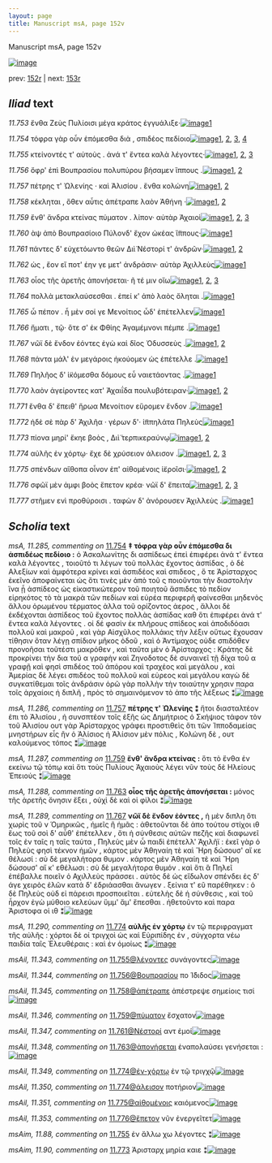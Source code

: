```yaml
---
layout: page
title: Manuscript msA, page 152v
---
```


Manuscript msA, page 152v

[![image](http://www.homermultitext.org/iipsrv?OBJ=IIP,1.0&FIF=/project/homer/pyramidal/deepzoom/hmt/vaimg/2017a/VA152VN_0654.tif&WID=100&CVT=JPEG)](http://www.homermultitext.org/ict2/?urn=urn:cite2:hmt:vaimg.2017a:VA152VN_0654)

prev:  [152r](../152r/) | next:  [153r](../153r/)

## *Iliad* text

*11.753* <a id="11.753"/> ἔνθα Ζεὺς Πυλίοισι μέγα κράτος ἐγγυάλιξε·[![image](http://www.homermultitext.org/iipsrv?OBJ=IIP,1.0&FIF=/project/homer/pyramidal/deepzoom/hmt/vaimg/2017a/VA152VN_0654.tif&RGN=0.5115,0.2224,0.3614,0.0331&WID=1000&CVT=JPEG)](http://www.homermultitext.org/ict2/?urn=urn:cite2:hmt:vaimg.2017a:VA152VN_0654@0.5115,0.2224,0.3614,0.0331)[1](#msA_11.164)

*11.754* <a id="11.754"/> τόφρα γὰρ οὖν ἑπόμεσθα διὰ , σπιδέος πεδίοιο[![image](http://www.homermultitext.org/iipsrv?OBJ=IIP,1.0&FIF=/project/homer/pyramidal/deepzoom/hmt/vaimg/2017a/VA152VN_0654.tif&RGN=0.5125,0.2479,0.3524,0.0255&WID=1000&CVT=JPEG)](http://www.homermultitext.org/ict2/?urn=urn:cite2:hmt:vaimg.2017a:VA152VN_0654@0.5125,0.2479,0.3524,0.0255)[1](#msAil_11.342), [2](#msA_11.285), [3](#msAim_11.87), [4](#msA_11.164)

*11.755* <a id="11.755"/> κτείνοντές τ' αὐτοὺς . ἀνά τ' ἔντεα καλὰ λέγοντες·[![image](http://www.homermultitext.org/iipsrv?OBJ=IIP,1.0&FIF=/project/homer/pyramidal/deepzoom/hmt/vaimg/2017a/VA152VN_0654.tif&RGN=0.5105,0.266,0.3704,0.0248&WID=1000&CVT=JPEG)](http://www.homermultitext.org/ict2/?urn=urn:cite2:hmt:vaimg.2017a:VA152VN_0654@0.5105,0.266,0.3704,0.0248)[1](#msAim_11.88), [2](#msAil_11.343), [3](#msA_11.164)

*11.756* <a id="11.756"/> ὄφρ' ἐπὶ Βουπρασίου πολυπύρου βήσαμεν ἵππους .[![image](http://www.homermultitext.org/iipsrv?OBJ=IIP,1.0&FIF=/project/homer/pyramidal/deepzoom/hmt/vaimg/2017a/VA152VN_0654.tif&RGN=0.5125,0.2825,0.3904,0.027&WID=1000&CVT=JPEG)](http://www.homermultitext.org/ict2/?urn=urn:cite2:hmt:vaimg.2017a:VA152VN_0654@0.5125,0.2825,0.3904,0.027)[1](#msAil_11.344), [2](#msA_11.164)

*11.757* <a id="11.757"/> πέτρης τ' Ὠλενίης · καὶ Ἀλισίου . ἔνθα κολώνη[![image](http://www.homermultitext.org/iipsrv?OBJ=IIP,1.0&FIF=/project/homer/pyramidal/deepzoom/hmt/vaimg/2017a/VA152VN_0654.tif&RGN=0.5105,0.3058,0.3714,0.0225&WID=1000&CVT=JPEG)](http://www.homermultitext.org/ict2/?urn=urn:cite2:hmt:vaimg.2017a:VA152VN_0654@0.5105,0.3058,0.3714,0.0225)[1](#msA_11.286), [2](#msA_11.164)

*11.758* <a id="11.758"/> κέκληται , ὅθεν αὖτις ἀπέτραπε λαὸν Ἀθήνη ·[![image](http://www.homermultitext.org/iipsrv?OBJ=IIP,1.0&FIF=/project/homer/pyramidal/deepzoom/hmt/vaimg/2017a/VA152VN_0654.tif&RGN=0.5135,0.3216,0.3864,0.024&WID=1000&CVT=JPEG)](http://www.homermultitext.org/ict2/?urn=urn:cite2:hmt:vaimg.2017a:VA152VN_0654@0.5135,0.3216,0.3864,0.024)[1](#msAil_11.345), [2](#msA_11.164)

*11.759* <a id="11.759"/> ἔνθ' ἄνδρα κτείνας πύματον . λίπον· αὐτὰρ Ἀχαιοὶ[![image](http://www.homermultitext.org/iipsrv?OBJ=IIP,1.0&FIF=/project/homer/pyramidal/deepzoom/hmt/vaimg/2017a/VA152VN_0654.tif&RGN=0.5085,0.3411,0.4154,0.0225&WID=1000&CVT=JPEG)](http://www.homermultitext.org/ict2/?urn=urn:cite2:hmt:vaimg.2017a:VA152VN_0654@0.5085,0.3411,0.4154,0.0225)[1](#msA_11.287), [2](#msAil_11.346), [3](#msA_11.164)

*11.760* <a id="11.760"/> ὰψ ἀπὸ Βουπρασίοιο Πύλονδ' ἔχον ὠκέας ἵ̈ππους·[![image](http://www.homermultitext.org/iipsrv?OBJ=IIP,1.0&FIF=/project/homer/pyramidal/deepzoom/hmt/vaimg/2017a/VA152VN_0654.tif&RGN=0.5095,0.3599,0.4094,0.0248&WID=1000&CVT=JPEG)](http://www.homermultitext.org/ict2/?urn=urn:cite2:hmt:vaimg.2017a:VA152VN_0654@0.5095,0.3599,0.4094,0.0248)[1](#msA_11.164)

*11.761* <a id="11.761"/> πάντες δ' εὐχετόωντο θεῶν Διὶ̈ Νέστορί τ' ἀνδρῶν·[![image](http://www.homermultitext.org/iipsrv?OBJ=IIP,1.0&FIF=/project/homer/pyramidal/deepzoom/hmt/vaimg/2017a/VA152VN_0654.tif&RGN=0.5135,0.3794,0.4044,0.027&WID=1000&CVT=JPEG)](http://www.homermultitext.org/ict2/?urn=urn:cite2:hmt:vaimg.2017a:VA152VN_0654@0.5135,0.3794,0.4044,0.027)[1](#msA_11.164), [2](#msAil_11.347)

*11.762* <a id="11.762"/> ὡς , ἔον εἴ ποτ' έην γε μετ' ἀνδράσιν· αὐτὰρ Ἀχιλλεὺς[![image](http://www.homermultitext.org/iipsrv?OBJ=IIP,1.0&FIF=/project/homer/pyramidal/deepzoom/hmt/vaimg/2017a/VA152VN_0654.tif&RGN=0.5085,0.3997,0.4084,0.024&WID=1000&CVT=JPEG)](http://www.homermultitext.org/ict2/?urn=urn:cite2:hmt:vaimg.2017a:VA152VN_0654@0.5085,0.3997,0.4084,0.024)[1](#msA_11.164)

*11.763* <a id="11.763"/> οἶος τῆς ἀρετῆς ἀπονήσεται· ῆ τέ μιν οἴω[![image](http://www.homermultitext.org/iipsrv?OBJ=IIP,1.0&FIF=/project/homer/pyramidal/deepzoom/hmt/vaimg/2017a/VA152VN_0654.tif&RGN=0.5115,0.4177,0.3604,0.024&WID=1000&CVT=JPEG)](http://www.homermultitext.org/ict2/?urn=urn:cite2:hmt:vaimg.2017a:VA152VN_0654@0.5115,0.4177,0.3604,0.024)[1](#msAil_11.348), [2](#msA_11.288), [3](#msA_11.164)

*11.764* <a id="11.764"/> πολλὰ μετακλαύσεσθαι . ἐπεί κ' ἀπὸ λαὸς ὄληται .[![image](http://www.homermultitext.org/iipsrv?OBJ=IIP,1.0&FIF=/project/homer/pyramidal/deepzoom/hmt/vaimg/2017a/VA152VN_0654.tif&RGN=0.5095,0.4365,0.3984,0.0233&WID=1000&CVT=JPEG)](http://www.homermultitext.org/ict2/?urn=urn:cite2:hmt:vaimg.2017a:VA152VN_0654@0.5095,0.4365,0.3984,0.0233)[1](#msA_11.164)

*11.765* <a id="11.765"/> ὦ πέπον . ἦ μὲν σοί γε Μενοίτιος ὧδ' ἐπέτελλεν[![image](http://www.homermultitext.org/iipsrv?OBJ=IIP,1.0&FIF=/project/homer/pyramidal/deepzoom/hmt/vaimg/2017a/VA152VN_0654.tif&RGN=0.5075,0.4545,0.3664,0.0218&WID=1000&CVT=JPEG)](http://www.homermultitext.org/ict2/?urn=urn:cite2:hmt:vaimg.2017a:VA152VN_0654@0.5075,0.4545,0.3664,0.0218)[1](#msA_11.164)

*11.766* <a id="11.766"/> ἤματι , τῷ· ὅτε σ' ἐκ Φθίης Ἀγαμέμνονι πέμπε .[![image](http://www.homermultitext.org/iipsrv?OBJ=IIP,1.0&FIF=/project/homer/pyramidal/deepzoom/hmt/vaimg/2017a/VA152VN_0654.tif&RGN=0.5085,0.4718,0.4004,0.024&WID=1000&CVT=JPEG)](http://www.homermultitext.org/ict2/?urn=urn:cite2:hmt:vaimg.2017a:VA152VN_0654@0.5085,0.4718,0.4004,0.024)[1](#msA_11.164)

*11.767* <a id="11.767"/> νῶϊ δὲ ἔνδον ἐόντες ἐγὼ καὶ δῖος Ὀδυσσεὺς .[![image](http://www.homermultitext.org/iipsrv?OBJ=IIP,1.0&FIF=/project/homer/pyramidal/deepzoom/hmt/vaimg/2017a/VA152VN_0654.tif&RGN=0.5055,0.4929,0.3684,0.0225&WID=1000&CVT=JPEG)](http://www.homermultitext.org/ict2/?urn=urn:cite2:hmt:vaimg.2017a:VA152VN_0654@0.5055,0.4929,0.3684,0.0225)[1](#msA_11.289), [2](#msA_11.164)

*11.768* <a id="11.768"/> πάντα μάλ' ἐν μεγάροις ἠκούομεν ὡς ἐπέτελλε .[![image](http://www.homermultitext.org/iipsrv?OBJ=IIP,1.0&FIF=/project/homer/pyramidal/deepzoom/hmt/vaimg/2017a/VA152VN_0654.tif&RGN=0.5085,0.5124,0.4014,0.0233&WID=1000&CVT=JPEG)](http://www.homermultitext.org/ict2/?urn=urn:cite2:hmt:vaimg.2017a:VA152VN_0654@0.5085,0.5124,0.4014,0.0233)[1](#msA_11.164)

*11.769* <a id="11.769"/> Πηλῆος δ' ἱ̈κόμεσθα δόμους εὖ ναιετάοντας .[![image](http://www.homermultitext.org/iipsrv?OBJ=IIP,1.0&FIF=/project/homer/pyramidal/deepzoom/hmt/vaimg/2017a/VA152VN_0654.tif&RGN=0.5085,0.5319,0.3884,0.0225&WID=1000&CVT=JPEG)](http://www.homermultitext.org/ict2/?urn=urn:cite2:hmt:vaimg.2017a:VA152VN_0654@0.5085,0.5319,0.3884,0.0225)[1](#msA_11.164)

*11.770* <a id="11.770"/> λαὸν ἀγείροντες κατ' Ἀχαιΐδα πουλυβότειραν·[![image](http://www.homermultitext.org/iipsrv?OBJ=IIP,1.0&FIF=/project/homer/pyramidal/deepzoom/hmt/vaimg/2017a/VA152VN_0654.tif&RGN=0.5045,0.5507,0.3924,0.0233&WID=1000&CVT=JPEG)](http://www.homermultitext.org/ict2/?urn=urn:cite2:hmt:vaimg.2017a:VA152VN_0654@0.5045,0.5507,0.3924,0.0233)[1](#msAim_11.89), [2](#msA_11.164)

*11.771* <a id="11.771"/> ἔνθα δ' ἔπειθ' ἥρωα Μενοίτιον εὕρομεν ἔνδον .[![image](http://www.homermultitext.org/iipsrv?OBJ=IIP,1.0&FIF=/project/homer/pyramidal/deepzoom/hmt/vaimg/2017a/VA152VN_0654.tif&RGN=0.5085,0.5672,0.3954,0.0225&WID=1000&CVT=JPEG)](http://www.homermultitext.org/ict2/?urn=urn:cite2:hmt:vaimg.2017a:VA152VN_0654@0.5085,0.5672,0.3954,0.0225)[1](#msA_11.164)

*11.772* <a id="11.772"/> ἠδὲ σὲ πὰρ δ' Ἀχιλῆα · γέρων δ'· ἱ̈ππηλάτα Πηλεὺς[![image](http://www.homermultitext.org/iipsrv?OBJ=IIP,1.0&FIF=/project/homer/pyramidal/deepzoom/hmt/vaimg/2017a/VA152VN_0654.tif&RGN=0.5095,0.5868,0.4164,0.024&WID=1000&CVT=JPEG)](http://www.homermultitext.org/ict2/?urn=urn:cite2:hmt:vaimg.2017a:VA152VN_0654@0.5095,0.5868,0.4164,0.024)[1](#msA_11.164)

*11.773* <a id="11.773"/> πίονα μηρί' ἔκηε βοὸς , Διὶ̈ τερπικεραύνῳ[![image](http://www.homermultitext.org/iipsrv?OBJ=IIP,1.0&FIF=/project/homer/pyramidal/deepzoom/hmt/vaimg/2017a/VA152VN_0654.tif&RGN=0.5105,0.6078,0.3804,0.0203&WID=1000&CVT=JPEG)](http://www.homermultitext.org/ict2/?urn=urn:cite2:hmt:vaimg.2017a:VA152VN_0654@0.5105,0.6078,0.3804,0.0203)[1](#msAim_11.90), [2](#msA_11.164)

*11.774* <a id="11.774"/> αὐλῆς ἐν χόρτῳ· ἔχε δὲ χρύσειον άλεισον .[![image](http://www.homermultitext.org/iipsrv?OBJ=IIP,1.0&FIF=/project/homer/pyramidal/deepzoom/hmt/vaimg/2017a/VA152VN_0654.tif&RGN=0.5155,0.6243,0.3383,0.0248&WID=1000&CVT=JPEG)](http://www.homermultitext.org/ict2/?urn=urn:cite2:hmt:vaimg.2017a:VA152VN_0654@0.5155,0.6243,0.3383,0.0248)[1](#msAil_11.350), [2](#msA_11.290), [3](#msA_11.164)

*11.775* <a id="11.775"/> σπένδων αἴθοπα οἶνον ἐπ' αἰθομένοις ἱ̈εροῖσι·[![image](http://www.homermultitext.org/iipsrv?OBJ=IIP,1.0&FIF=/project/homer/pyramidal/deepzoom/hmt/vaimg/2017a/VA152VN_0654.tif&RGN=0.5115,0.6439,0.4024,0.0225&WID=1000&CVT=JPEG)](http://www.homermultitext.org/ict2/?urn=urn:cite2:hmt:vaimg.2017a:VA152VN_0654@0.5115,0.6439,0.4024,0.0225)[1](#msAil_11.351), [2](#msA_11.164)

*11.776* <a id="11.776"/> σφῶϊ μὲν ἀμφι βοὸς ἕπετον κρέα· νῶϊ δ' ἔπειτα[![image](http://www.homermultitext.org/iipsrv?OBJ=IIP,1.0&FIF=/project/homer/pyramidal/deepzoom/hmt/vaimg/2017a/VA152VN_0654.tif&RGN=0.5085,0.6634,0.4034,0.0218&WID=1000&CVT=JPEG)](http://www.homermultitext.org/ict2/?urn=urn:cite2:hmt:vaimg.2017a:VA152VN_0654@0.5085,0.6634,0.4034,0.0218)[1](#msAil_11.352), [2](#msAil_11.353), [3](#msA_11.164)

*11.777* <a id="11.777"/> στῆμεν ενὶ προθύροισι . ταφὼν δ' ἀνόρουσεν Ἀχιλλεὺς .[![image](http://www.homermultitext.org/iipsrv?OBJ=IIP,1.0&FIF=/project/homer/pyramidal/deepzoom/hmt/vaimg/2017a/VA152VN_0654.tif&RGN=0.5065,0.6814,0.4324,0.0293&WID=1000&CVT=JPEG)](http://www.homermultitext.org/ict2/?urn=urn:cite2:hmt:vaimg.2017a:VA152VN_0654@0.5065,0.6814,0.4324,0.0293)[1](#msA_11.164)

## *Scholia* text

*msA, 11.285, commenting on* [11.754](#11.754)  <a id="msA_11.285"/> **‡ τόφρα γὰρ οὖν ἐπόμεσθα δι ἀσπιδέως πεδίοιο :** ὁ Ἀσκαλωνίτης δι ασπίδεως ἐπεὶ ἐπιφέρει ἀνά τ' ἔντεα καλὰ λέγοντες , τοιοῦτό τι λέγων τοῦ πολλὰς ἔχοντος ἀσπίδας , ὁ δὲ Αλεξίων καὶ ἀμφότερα κρίνει καὶ ἀσπιδέος καὶ σπιδεος , ὅ τε Ἀρίσταρχος ἐκεῖνο ἀποφαίνεται ὡς ὅτι τινὲς μὲν ἀπὸ τοῦ ς ποιοῦνται τὴν διαστολήν ἵνα ᾗ ἀσπίδεος ὡς εἰκαστικώτερον τοῦ ποιητοῦ ἄσπιδες τὸ πεδίον εἰρηκότος τὸ τὰ μακρὰ τῶν πεδίων καὶ εὐρέα περιφερῆ φαίνεσθαι μηδενὸς ἄλλου ὁρωμένου τέρματος ἀλλα τοῦ ορίζοντος ἀερος , ἄλλοι δὲ ἐκδέχονται ἀσπίδεος τοῦ ἔχοντος πολλὰς ἀσπίδας καθ ὅτι ἐπιφέρει ἀνά τ' ἔντεα καλὰ λέγοντες . οἱ δέ φασὶν ἐκ πλήρους σπίδεος καὶ ἀποδιδόασι πολλοῦ καὶ μακροῦ , καὶ γὰρ Αἰσχῦλος πολλάκις τὴν λέξιν οὕτως ἔχουσαν τίθησιν ὅταν λέγῃ σπίδιον μῆκος ὁδοῦ , καὶ ὁ Ἀντίμαχος οὐδε σπιδόθεν προνοῆσαι τοῦτέστι μακρόθεν , καὶ ταῦτα μὲν ὁ Ἀρίσταρχος : Κράτης δὲ προκρίνει τὴν δια τοῦ α γραφὴν καὶ Ζηνοδοτος δὲ συναινεῖ τῇ δίχα τοῦ α γραφῇ καὶ φησὶ σπιδέος τοῦ ἀπόρου καὶ τραχέος καὶ μεγάλου , καὶ Ἀμερίας δὲ λέγει σπιδέος τοῦ πολλοῦ καὶ εὑρεος καὶ μεγάλου καγὼ δὲ συγκατίθεμαι τοῖς ἀνδράσιν ὁρῶ γὰρ πολλὴν τὴν τοιαύτην χρησιν παρα τοῖς ἀρχαίοις ἡ διπλῆ , πρὸς τὸ σημαινόμενον τὸ ἀπο τῆς λέξεως ⁑[![image](http://www.homermultitext.org/iipsrv?OBJ=IIP,1.0&FIF=/project/homer/pyramidal/deepzoom/hmt/vaimg/2017a/VA152VN_0654.tif&RGN=0.245,0.1103,0.694,0.153&WID=1000&CVT=JPEG)](http://www.homermultitext.org/ict2/?urn=urn:cite2:hmt:vaimg.2017a:VA152VN_0654@0.245,0.1103,0.694,0.153)

*msA, 11.286, commenting on* [11.757](#11.757)  <a id="msA_11.286"/> **πέτρης τ' Ὠλενίης ⁑** ἤτοι διασταλτέον ἐπι τὸ Ἀλισίου , ἠ συνσπτέον τοῖς ἑξῆς ὡς Δημήτριος ὁ Σκήψιος τάφον τὸν τοῦ Ἀλισίου ουτ γὰρ Ἀρίσταρχος γράφει προστιθεὶς ὅτι τῶν Ἱπποδαμείας μνηστήρων εἷς ἢν ὁ Ἀλίσιος ἠ Ἀλίσιον μὲν πόλις , Κολώνη δὲ , ουτ καλούμενος τόπος ⁑[![image](http://www.homermultitext.org/iipsrv?OBJ=IIP,1.0&FIF=/project/homer/pyramidal/deepzoom/hmt/vaimg/2017a/VA152VN_0654.tif&RGN=0.229,0.2633,0.226,0.0878&WID=1000&CVT=JPEG)](http://www.homermultitext.org/ict2/?urn=urn:cite2:hmt:vaimg.2017a:VA152VN_0654@0.229,0.2633,0.226,0.0878)

*msA, 11.287, commenting on* [11.759](#11.759)  <a id="msA_11.287"/> **ἔνθ' ἄνδρα κτείνας :** ὅτι τὸ ἔνθα ἐν εκείνω τῷ τόπῳ καὶ ὅτι τοὺς Πυλίους Ἀχαιοὺς λέγει νῦν τοὺς δὲ Ηλείους Ἐπειούς ⁑[![image](http://www.homermultitext.org/iipsrv?OBJ=IIP,1.0&FIF=/project/homer/pyramidal/deepzoom/hmt/vaimg/2017a/VA152VN_0654.tif&RGN=0.238,0.3458,0.213,0.0518&WID=1000&CVT=JPEG)](http://www.homermultitext.org/ict2/?urn=urn:cite2:hmt:vaimg.2017a:VA152VN_0654@0.238,0.3458,0.213,0.0518)

*msA, 11.288, commenting on* [11.763](#11.763)  <a id="msA_11.288"/> **οἶος τῆς ἀρετῆς ἀπονήσεται :** μόνος τῆς ἀρετῆς ὄνησιν ἔξει , οὐχὶ δὲ καὶ οἱ φίλοι ⁑[![image](http://www.homermultitext.org/iipsrv?OBJ=IIP,1.0&FIF=/project/homer/pyramidal/deepzoom/hmt/vaimg/2017a/VA152VN_0654.tif&RGN=0.238,0.3886,0.213,0.0473&WID=1000&CVT=JPEG)](http://www.homermultitext.org/ict2/?urn=urn:cite2:hmt:vaimg.2017a:VA152VN_0654@0.238,0.3886,0.213,0.0473)

*msA, 11.289, commenting on* [11.767](#11.767)  <a id="msA_11.289"/> **νῶϊ δὲ ἔνδον ἐόντες ,** ἡ μὲν διπλη ὅτι χωρὶς τοῦ ν Ὁμηρικῶς , ἡμεῖς ἢ ἡμᾶς : ἀθετοῦνται δὲ ἀπο τούτου στίχοι ιθ ἕως τοῦ σοὶ δ' αὖθ' ἐπέτελλεν , ὅτι ἡ σύνθεσις αὐτῶν πεζῆς καὶ διαφωνεῖ τοῖς ἐν ταῖς η ταῖς ταύτα , Πηλεὺς μὲν ὦ παιδὶ ἐπέτελλ' Ἀχιλῆϊ : ἐκεῖ γὰρ ὁ Πηλεὺς φησὶ τέκνον ἡμῶν , κάρτος μὲν Ἀθηναίη τὲ καὶ Ἥρη δώσουσ' αἴ κε θέλωσί : σὺ δὲ μεγαλήτορα θυμον . κάρτος μὲν Ἀθηναίη τὲ καὶ Ἥρη δώσουσ' αἴ κ' εθέλωσι : σὺ δὲ μεγαλήτορα θυμόν . καὶ ὅτι ἃ Πηλεῖ ἐπέβαλλε ποιεῖν ὁ Αχιλλεὺς πράσσει . αὐτὸς δὲ ὡς εἴδωλον σπένδει ἐς δ' άγε χειρὸς ἑλῶν κατά δ' ἐδριάασθαι ἄνωγεν . ξείνια τ' εῦ παρέθηκεν : ὁ δὲ Πηλεὺς οὐδ εἰ πάρεισι προσποιεῖται . εὐτελὴς δὲ ἡ σύνθεσις , καὶ τοῦ ἦρχον ἐγὼ μύθοιο κελεύων ὕμμ' ἅμ' ἕπεσθαι . ἡθετοῦντο καὶ παρα Ἀριστοφα οἱ ιθ ⁑[![image](http://www.homermultitext.org/iipsrv?OBJ=IIP,1.0&FIF=/project/homer/pyramidal/deepzoom/hmt/vaimg/2017a/VA152VN_0654.tif&RGN=0.238,0.4141,0.226,0.2378&WID=1000&CVT=JPEG)](http://www.homermultitext.org/ict2/?urn=urn:cite2:hmt:vaimg.2017a:VA152VN_0654@0.238,0.4141,0.226,0.2378)

*msA, 11.290, commenting on* [11.774](#11.774)  <a id="msA_11.290"/> **αὐλῆς ἐν χόρτῳ** ἐν τῷ περιφραγματ τῆς αὐλῆς : χόρτοι δὲ οἱ τριγχοὶ ὡς καὶ Εὐριπίδης ἐν , σύγχορτα νέω παιδία ταῖς Ἐλευθέραις : καὶ ἐν ὁμοίως ⁑[![image](http://www.homermultitext.org/iipsrv?OBJ=IIP,1.0&FIF=/project/homer/pyramidal/deepzoom/hmt/vaimg/2017a/VA152VN_0654.tif&RGN=0.239,0.6407,0.217,0.072&WID=1000&CVT=JPEG)](http://www.homermultitext.org/ict2/?urn=urn:cite2:hmt:vaimg.2017a:VA152VN_0654@0.239,0.6407,0.217,0.072)

*msAil, 11.343, commenting on* [11.755@λέγοντες](#11.755@λέγοντες)  <a id="msAil_11.343"/> συνάγοντες[![image](http://www.homermultitext.org/iipsrv?OBJ=IIP,1.0&FIF=/project/homer/pyramidal/deepzoom/hmt/vaimg/2017a/VA152VN_0654.tif&RGN=0.833,0.2678,0.05,0.009&WID=1000&CVT=JPEG)](http://www.homermultitext.org/ict2/?urn=urn:cite2:hmt:vaimg.2017a:VA152VN_0654@0.833,0.2678,0.05,0.009)

*msAil, 11.344, commenting on* [11.756@Βουπρασίου](#11.756@Βουπρασίου)  <a id="msAil_11.344"/> πο Ί̈διδος[![image](http://www.homermultitext.org/iipsrv?OBJ=IIP,1.0&FIF=/project/homer/pyramidal/deepzoom/hmt/vaimg/2017a/VA152VN_0654.tif&RGN=0.632,0.2828,0.037,0.0105&WID=1000&CVT=JPEG)](http://www.homermultitext.org/ict2/?urn=urn:cite2:hmt:vaimg.2017a:VA152VN_0654@0.632,0.2828,0.037,0.0105)

*msAil, 11.345, commenting on* [11.758@ἀπέτραπε](#11.758@ἀπέτραπε)  <a id="msAil_11.345"/> ἀπέστρεψε σημείοις τισί[![image](http://www.homermultitext.org/iipsrv?OBJ=IIP,1.0&FIF=/project/homer/pyramidal/deepzoom/hmt/vaimg/2017a/VA152VN_0654.tif&RGN=0.748,0.3181,0.106,0.0135&WID=1000&CVT=JPEG)](http://www.homermultitext.org/ict2/?urn=urn:cite2:hmt:vaimg.2017a:VA152VN_0654@0.748,0.3181,0.106,0.0135)

*msAil, 11.346, commenting on* [11.759@πύματον](#11.759@πύματον)  <a id="msAil_11.346"/> ἔσχατον[![image](http://www.homermultitext.org/iipsrv?OBJ=IIP,1.0&FIF=/project/homer/pyramidal/deepzoom/hmt/vaimg/2017a/VA152VN_0654.tif&RGN=0.718,0.3353,0.04,0.015&WID=1000&CVT=JPEG)](http://www.homermultitext.org/ict2/?urn=urn:cite2:hmt:vaimg.2017a:VA152VN_0654@0.718,0.3353,0.04,0.015)

*msAil, 11.347, commenting on* [11.761@Νέστορί](#11.761@Νέστορί)  <a id="msAil_11.347"/> αντ ἐμοί[![image](http://www.homermultitext.org/iipsrv?OBJ=IIP,1.0&FIF=/project/homer/pyramidal/deepzoom/hmt/vaimg/2017a/VA152VN_0654.tif&RGN=0.808,0.3728,0.043,0.018&WID=1000&CVT=JPEG)](http://www.homermultitext.org/ict2/?urn=urn:cite2:hmt:vaimg.2017a:VA152VN_0654@0.808,0.3728,0.043,0.018)

*msAil, 11.348, commenting on* [11.763@ἀπονήσεται](#11.763@ἀπονήσεται)  <a id="msAil_11.348"/> ἐναπολαύσει γενήσεται :[![image](http://www.homermultitext.org/iipsrv?OBJ=IIP,1.0&FIF=/project/homer/pyramidal/deepzoom/hmt/vaimg/2017a/VA152VN_0654.tif&RGN=0.678,0.4126,0.101,0.0165&WID=1000&CVT=JPEG)](http://www.homermultitext.org/ict2/?urn=urn:cite2:hmt:vaimg.2017a:VA152VN_0654@0.678,0.4126,0.101,0.0165)

*msAil, 11.349, commenting on* [11.774@ἐν-χόρτῳ](#11.774@ἐν-χόρτῳ)  <a id="msAil_11.349"/> ἐν τῷ τριγχῷ[![image](http://www.homermultitext.org/iipsrv?OBJ=IIP,1.0&FIF=/project/homer/pyramidal/deepzoom/hmt/vaimg/2017a/VA152VN_0654.tif&RGN=0.611,0.6197,0.067,0.0143&WID=1000&CVT=JPEG)](http://www.homermultitext.org/ict2/?urn=urn:cite2:hmt:vaimg.2017a:VA152VN_0654@0.611,0.6197,0.067,0.0143)

*msAil, 11.350, commenting on* [11.774@άλεισον](#11.774@άλεισον)  <a id="msAil_11.350"/> ποτήριον[![image](http://www.homermultitext.org/iipsrv?OBJ=IIP,1.0&FIF=/project/homer/pyramidal/deepzoom/hmt/vaimg/2017a/VA152VN_0654.tif&RGN=0.812,0.6234,0.041,0.015&WID=1000&CVT=JPEG)](http://www.homermultitext.org/ict2/?urn=urn:cite2:hmt:vaimg.2017a:VA152VN_0654@0.812,0.6234,0.041,0.015)

*msAil, 11.351, commenting on* [11.775@αἰθομένοις](#11.775@αἰθομένοις)  <a id="msAil_11.351"/> καιόμενος[![image](http://www.homermultitext.org/iipsrv?OBJ=IIP,1.0&FIF=/project/homer/pyramidal/deepzoom/hmt/vaimg/2017a/VA152VN_0654.tif&RGN=0.769,0.6399,0.044,0.0143&WID=1000&CVT=JPEG)](http://www.homermultitext.org/ict2/?urn=urn:cite2:hmt:vaimg.2017a:VA152VN_0654@0.769,0.6399,0.044,0.0143)

*msAil, 11.353, commenting on* [11.776@ἕπετον](#11.776@ἕπετον)  <a id="msAil_11.353"/> νῦν ἐνεργεῖτετ[![image](http://www.homermultitext.org/iipsrv?OBJ=IIP,1.0&FIF=/project/homer/pyramidal/deepzoom/hmt/vaimg/2017a/VA152VN_0654.tif&RGN=0.697,0.6594,0.065,0.0135&WID=1000&CVT=JPEG)](http://www.homermultitext.org/ict2/?urn=urn:cite2:hmt:vaimg.2017a:VA152VN_0654@0.697,0.6594,0.065,0.0135)

*msAim, 11.88, commenting on* [11.755](#11.755)  <a id="msAim_11.88"/> ἐν ἄλλω χω λέγοντες ⁑[![image](http://www.homermultitext.org/iipsrv?OBJ=IIP,1.0&FIF=/project/homer/pyramidal/deepzoom/hmt/vaimg/2017a/VA152VN_0654.tif&RGN=0.4525,0.269,0.046,0.0376&WID=1000&CVT=JPEG)](http://www.homermultitext.org/ict2/?urn=urn:cite2:hmt:vaimg.2017a:VA152VN_0654@0.4525,0.269,0.046,0.0376)

*msAim, 11.90, commenting on* [11.773](#11.773)  <a id="msAim_11.90"/> Ἀρισταρχ μηρία καιε ⁑[![image](http://www.homermultitext.org/iipsrv?OBJ=IIP,1.0&FIF=/project/homer/pyramidal/deepzoom/hmt/vaimg/2017a/VA152VN_0654.tif&RGN=0.4515,0.6131,0.029,0.0301&WID=1000&CVT=JPEG)](http://www.homermultitext.org/ict2/?urn=urn:cite2:hmt:vaimg.2017a:VA152VN_0654@0.4515,0.6131,0.029,0.0301)